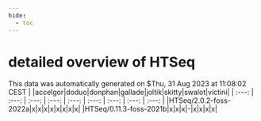 ```yaml
---
hide:
  - toc
---
```


detailed overview of HTSeq
==========================


This data was automatically generated on $Thu, 31 Aug 2023 at 11:08:02 CEST
| |accelgor|doduo|donphan|gallade|joltik|skitty|swalot|victini|
| :---: | :---: | :---: | :---: | :---: | :---: | :---: | :---: | :---: |
|HTSeq/2.0.2-foss-2022a|x|x|x|x|x|x|x|x|
|HTSeq/0.11.3-foss-2021b|x|x|x|-|x|x|x|x|
